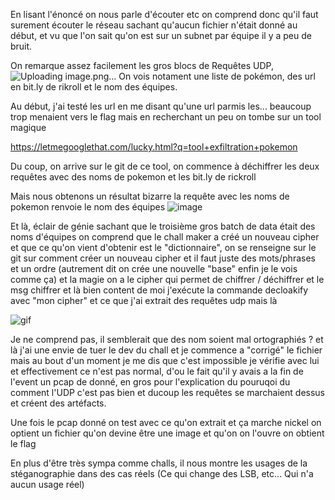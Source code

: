 En lisant l'énoncé on nous parle d'écouter etc on comprend donc qu'il faut surement écouter le réseau sachant qu'aucun fichier n'était donné au début, et vu que l'on sait qu'on est sur un subnet par équipe il y a peu de bruit.

On remarque assez facilement les gros blocs de Requêtes UDP, 
![Uploading image.png…]()
On vois notament une liste de pokémon, des url en bit.ly de rikroll et le nom des équipes.

Au début, j'ai testé les url en me disant qu'une url parmis les... beaucoup trop menaient vers le flag mais en recherchant un peu on tombe sur un tool magique

https://letmegooglethat.com/lucky.html?q=tool+exfiltration+pokemon

Du coup, on arrive sur le git de ce tool, on commence à déchiffrer les deux requêtes avec des noms de pokemon et les bit.ly de rickroll

Mais nous obtenons un résultat bizarre la requête avec les noms de pokemon renvoie le nom des équipes 
![image](https://github.com/kylmegawar/Writeups/assets/94079228/de9e4c90-2def-4765-9741-7343051b9cf7)


Et là, éclair de génie sachant que le troisième gros batch de data était des noms d'équipes on comprend que le chall maker a créé un nouveau cipher et que ce qu'on vient d'obtenir est le "dictionnaire", on se renseigne sur le git sur comment créer un nouveau cipher et il faut juste des mots/phrases et un ordre (autrement dit on crée une nouvelle "base" enfin je le vois comme ça) et la magie on a le cipher qui permet de chiffrer /  déchiffrer et le msg chiffrer et là bien content de moi j'exécute la commande decloakify avec "mon cipher" et ce que j'ai extrait des requêtes udp mais là

![gif](https://tenor.com/view/catastrophe-fail-problem-ryan-reynolds-gif-10601654)



Je ne comprend pas, il semblerait que des nom soient mal ortographiés ? et là j'ai une envie de tuer le dev du chall et je commence a "corrigé" le fichier mais au bout d'un moment je me dis que c'est impossible je vérifie avec lui et effectivement ce n'est pas normal, d'ou le fait qu'il y avais a la fin de l'event un pcap de donné, en gros pour l'explication du pouruqoi du comment l'UDP c'est pas bien et ducoup les requêtes se marchaient dessus et créent des artéfacts.

Une fois le pcap donné on test avec ce qu'on extrait et ça marche nickel on optient un fichier qu'on devine être une image et qu'on on l'ouvre on obtient le flag

En plus d'être très sympa comme challs, il nous montre les usages de la stéganographie dans des cas réels
(Ce qui change des LSB, etc... Qui n'a aucun usage réel)

